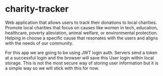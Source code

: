 # charity-tracker
Web application that allows users to track their donations to local charities. Promote local charities that focus on causes like women in tech, education, healthcare, poverty alleviation, animal welfare, or environmental protection. Helping in choose a specific cause that resonates with the users and aligns with the needs of our community.


For this app we are going to be using JWT login auth. Servers send a token at a successful login and the browser will save this User login within local storage. This is not the most secure way of storing user information but it is a simple way so we will stick with this for now. 
